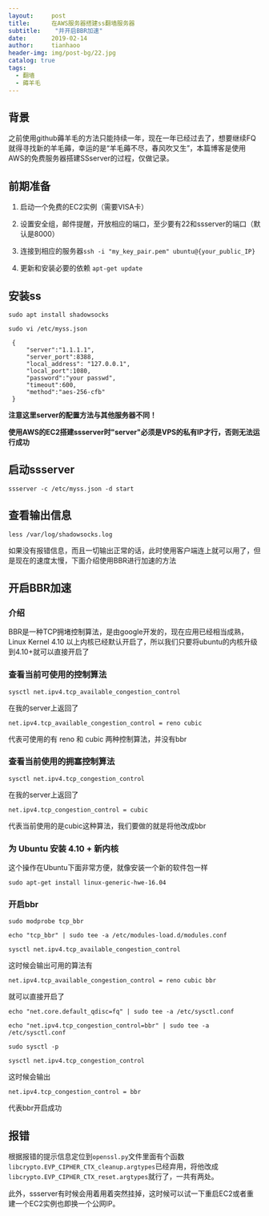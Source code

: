 ```yaml
---
layout:     post
title:      在AWS服务器搭建ss翻墙服务器
subtitle:    "并开启BBR加速"
date:       2019-02-14
author:     tianhaoo
header-img: img/post-bg/22.jpg
catalog: true
tags:
  - 翻墙
  - 薅羊毛
---
```


## 背景

之前使用github薅羊毛的方法只能持续一年，现在一年已经过去了，想要继续FQ就得寻找新的羊毛薅，幸运的是“羊毛薅不尽，春风吹又生”，本篇博客是使用AWS的免费服务器搭建SSserver的过程，仅做记录。


## 前期准备

1. 启动一个免费的EC2实例（需要VISA卡）

2. 设置安全组，邮件提醒，开放相应的端口，至少要有22和ssserver的端口（默认是8000）

3. 连接到相应的服务器`ssh -i "my_key_pair.pem" ubuntu@{your_public_IP}`

4. 更新和安装必要的依赖 `apt-get update`

## 安装ss

```
sudo apt install shadowsocks

sudo vi /etc/myss.json

 {
     "server":"1.1.1.1",
     "server_port":8388,
     "local_address": "127.0.0.1",
     "local_port":1080,
     "password":"your passwd",
     "timeout":600,
     "method":"aes-256-cfb"
 }

```

**注意这里server的配置方法与其他服务器不同！**

**使用AWS的EC2搭建ssserver时"server"必须是VPS的私有IP才行，否则无法运行成功**


## 启动ssserver


```
ssserver -c /etc/myss.json -d start

```


## 查看输出信息

```
less /var/log/shadowsocks.log

```

如果没有报错信息，而且一切输出正常的话，此时使用客户端连上就可以用了，但是现在的速度太慢，下面介绍使用BBR进行加速的方法


## 开启BBR加速

### 介绍

BBR是一种TCP拥堵控制算法，是由google开发的，现在应用已经相当成熟，Linux Kernel 4.10 以上内核已经默认开启了，所以我们只要将ubuntu的内核升级到4.10+就可以直接开启了

### 查看当前可使用的控制算法

```
sysctl net.ipv4.tcp_available_congestion_control
```

在我的server上返回了

```
net.ipv4.tcp_available_congestion_control = reno cubic
```

代表可使用的有 reno 和 cubic 两种控制算法，并没有bbr

### 查看当前使用的拥塞控制算法

```
sysctl net.ipv4.tcp_congestion_control
```

在我的server上返回了

```
net.ipv4.tcp_congestion_control = cubic
```
代表当前使用的是cubic这种算法，我们要做的就是将他改成bbr

### 为 Ubuntu 安装 4.10 + 新内核

这个操作在Ubuntu下面非常方便，就像安装一个新的软件包一样

```
sudo apt-get install linux-generic-hwe-16.04
```

### 开启bbr

```
sudo modprobe tcp_bbr

echo "tcp_bbr" | sudo tee -a /etc/modules-load.d/modules.conf

sysctl net.ipv4.tcp_available_congestion_control
```

这时候会输出可用的算法有
```
net.ipv4.tcp_available_congestion_control = reno cubic bbr
```
就可以直接开启了
```
echo "net.core.default_qdisc=fq" | sudo tee -a /etc/sysctl.conf

echo "net.ipv4.tcp_congestion_control=bbr" | sudo tee -a /etc/sysctl.conf

sudo sysctl -p

sysctl net.ipv4.tcp_congestion_control
```
这时候会输出
```
net.ipv4.tcp_congestion_control = bbr
```
代表bbr开启成功

## 报错

根据报错的提示信息定位到`openssl.py`文件里面有个函数`libcrypto.EVP_CIPHER_CTX_cleanup.argtypes`已经弃用，将他改成`libcrypto.EVP_CIPHER_CTX_reset.argtypes`就行了，一共有两处。

此外，ssserver有时候会用着用着突然挂掉，这时候可以试一下重启EC2或者重建一个EC2实例也即换一个公网IP。















